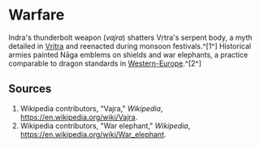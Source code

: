 # Warfare

Indra's thunderbolt weapon (*vajra*) shatters Vṛtra's serpent body, a myth detailed in [Vritra](./Vritra/README.md) and reenacted during monsoon festivals.^[1^] Historical armies painted Nāga emblems on shields and war elephants, a practice comparable to dragon standards in [Western-Europe](../../Western-Europe/Warfare/README.md).^[2^]

## Sources
1. Wikipedia contributors, "Vajra," *Wikipedia*, <https://en.wikipedia.org/wiki/Vajra>.
2. Wikipedia contributors, "War elephant," *Wikipedia*, <https://en.wikipedia.org/wiki/War_elephant>.
